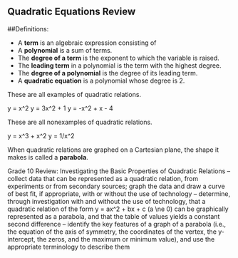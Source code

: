 Quadratic Equations Review
-------

##Definitions:
* A **term** is an algebraic expression consisting of
* A **polynomial** is a sum of terms.
* The **degree of a term** is the exponent to which the variable is raised.
* The **leading term** in a polynomial is the term with the highest degree.
* The **degree of a polynomial** is the degree of its leading term.
* A **quadratic equation** is a polynomial whose degree is 2.

These are all examples of quadratic relations.

y = x^2
y = 3x^2 + 1
y = -x^2 + x - 4

These are all nonexamples of quadratic relations.

y = x^3 + x^2 
y = 1/x^2

When quadratic relations are graphed on a Cartesian plane, the shape it makes is called a **parabola**.



Grade 10 Review: 
Investigating the Basic Properties of Quadratic Relations
– collect data that can be represented as a quadratic relation, from experiments or from secondary sources; graph the data and draw a curve of best fit, if appropriate, with or without the use of technology
– determine, through investigation with and without the use of technology, that a quadratic relation of the form y = ax^2 + bx + c (a \ne 0) can be graphically represented as a parabola, and that the table of values yields a constant second difference 
– identify the key features of a graph of a parabola (i.e., the equation of the axis of symmetry, the coordinates of the vertex, the y-intercept, the zeros, and the maximum or minimum value), and use the appropriate terminology to describe them
